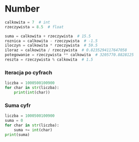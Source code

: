 # Number

```python
calkowita = 7  # int
rzeczywista = 8.5  # float

suma = calkowita + rzeczywista  # 15.5
roznica = calkowita - rzeczywista  # -1.5
iloczyn = calkowita * rzeczywista  # 59.5
iloraz = calkowita / rzeczywista  # 0.8235294117647058
potegowanie = rzeczywista ** calkowita  # 3205770.8828125
reszta = rzeczywista % calkowita  # 1.5
```

### Iteracja po cyfrach
```python
liczba = 1000500100900
for char in str(liczba):
    print(int(char))
```

### Suma cyfr
```python
liczba = 1000500100900
suma = 0
for char in str(liczba):
    suma += int(char)
print(suma)
```